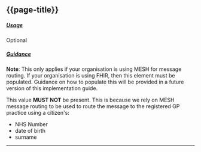 ## {{page-title}}

<h5><ins>Usage</ins></h5>

<span class="mro-circle optional" title="Optional if using MESH"></span> Optional


<h5><ins>Guidance</ins></h5>

<div class="nhsd-a-box nhsd-a-box--bg-light-blue nhsd-!t-margin-bottom-6 nhsd-t-body">
    <b>Note</b>: This only applies if your organisation is using MESH for message routing. If your organisation is using FHIR, then this element must be populated. Guidance on how to populate this will be provided in a future version of this implementation guide.
</div>

This value **MUST NOT** be present. This is because we rely on MESH message routing to be used to route the message to the registered GP practice using a citizen's:

- NHS Number
- date of birth
- surname

---